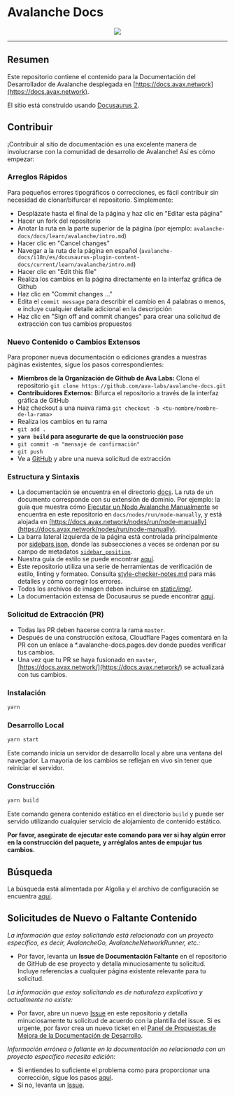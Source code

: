 # Avalanche Docs

<div align="center">
  <img src="static/AvalancheLogoRed.png?raw=true">
</div>

---

## Resumen

Este repositorio contiene el contenido para la Documentación del Desarrollador de Avalanche
desplegada en [https://docs.avax.network](https://docs.avax.network).

El sitio está construido usando [Docusaurus 2](https://docusaurus.io/).

## Contribuir

¡Contribuir al sitio de documentación es una excelente manera de involucrarse con la comunidad de desarrollo de Avalanche!
Así es cómo empezar:

### Arreglos Rápidos

Para pequeños errores tipográficos o correcciones, es fácil contribuir sin necesidad de clonar/bifurcar el
repositorio. Simplemente:

- Desplázate hasta el final de la página y haz clic en "Editar esta página"
- Hacer un fork del repositorio
- Anotar la ruta en la parte superior de la página
  (por ejemplo: `avalanche-docs/docs/learn/avalanche/intro.md`)
- Hacer clic en "Cancel changes"
- Navegar a la ruta de la página en español
  (`avalanche-docs/i18n/es/docusaurus-plugin-content-docs/current/learn/avalanche/intro.md`)
- Hacer clic en "Edit this file"
- Realiza los cambios en la página directamente en la interfaz gráfica de Github
- Haz clic en "Commit changes ..."
- Edita el `commit message` para describir el cambio en 4 palabras o menos,
  e incluye cualquier detalle adicional en la descripción
- Haz clic en "Sign off and commit changes" para crear una solicitud de extracción con tus cambios propuestos

### Nuevo Contenido o Cambios Extensos

Para proponer nueva documentación o ediciones grandes a nuestras páginas existentes, sigue los pasos correspondientes:

- **Miembros de la Organización de Github de Ava Labs:** Clona el repositorio
  `git clone https://github.com/ava-labs/avalanche-docs.git`
- **Contribuidores Externos:** Bifurca el repositorio a través de la interfaz gráfica de GitHub
- Haz checkout a una nueva rama `git checkout -b <tu-nombre/nombre-de-la-rama>`
- Realiza los cambios en tu rama
- `git add .`
- **`yarn build` para asegurarte de que la construcción pase**
- `git commit -m "mensaje de confirmación"` 
- `git push`
- Ve a [GitHub](https://github.com/ava-labs/avalanche-docs)
  y abre una nueva solicitud de extracción

### Estructura y Sintaxis

- La documentación se encuentra en el directorio [docs](docs). La ruta de un documento corresponde
  con su extensión de dominio. Por ejemplo: la guía que muestra cómo
  [Ejecutar un Nodo Avalanche Manualmente](https://docs.avax.network/nodes/run/node-manually)
  se encuentra en este repositorio en `docs/nodes/run/node-manually`, y está alojada en
  [https://docs.avax.network/nodes/run/node-manually](https://docs.avax.network/nodes/run/node-manually).
- La barra lateral izquierda de la página está controlada principalmente por
  [sidebars.json](sidebars.json), donde las subsecciones a veces se ordenan por su
  campo de metadatos [`sidebar_position`](https://docusaurus.io/docs/api/plugins/@docusaurus/plugin-content-docs#sidebar_position).
- Nuestra guía de estilo se puede encontrar [aquí](style-guide.md).
- Este repositorio utiliza una serie de herramientas de verificación de estilo, linting y formateo. Consulta
  [style-checker-notes.md](style-checker-notes.md) para más detalles y cómo corregir los errores.
- Todos los archivos de imagen deben incluirse en
  [static/img/<subdirectorio-correspondiente>](static/img).
- La documentación extensa de Docusaurus se puede encontrar [aquí](https://docusaurus.io/docs).

### Solicitud de Extracción (PR)

- Todas las PR deben hacerse contra la rama `master`.
- Después de una construcción exitosa, Cloudflare Pages comentará en la PR con un enlace a
  \*.avalanche-docs.pages.dev donde puedes verificar tus cambios.
- Una vez que tu PR se haya fusionado en `master`, [https://docs.avax.network/](https://docs.avax.network/)
  se actualizará con tus cambios.

### Instalación

```zsh
yarn
```

### Desarrollo Local

```zsh
yarn start
```

Este comando inicia un servidor de desarrollo local y abre una ventana del navegador. La mayoría de los cambios se reflejan en vivo sin tener que reiniciar el servidor.

### Construcción

```zsh
yarn build
```

Este comando genera contenido estático en el directorio `build` y puede ser servido utilizando cualquier servicio de alojamiento de contenido estático.

**Por favor, asegúrate de ejecutar este comando para ver si hay algún error en la construcción del paquete,**
**y arréglalos antes de empujar tus cambios.**

## Búsqueda

La búsqueda está alimentada por Algolia y el archivo de configuración se encuentra
[aquí](https://github.com/algolia/docsearch-configs/blob/master/configs/avax.json).

## Solicitudes de Nuevo o Faltante Contenido

_La información que estoy solicitando está relacionada con un proyecto específico, es decir, AvalancheGo, AvalancheNetworkRunner, etc.:_

- Por favor, levanta un **Issue de Documentación Faltante** en el repositorio de GitHub de ese proyecto y
  detalla minuciosamente tu solicitud. Incluye referencias a cualquier página existente relevante para tu
  solicitud.

_La información que estoy solicitando es de naturaleza explicativa y actualmente no existe:_

- Por favor, abre un nuevo [Issue](https://github.com/ava-labs/avalanche-docs/issues/new/choose)
  en este repositorio y detalla minuciosamente tu solicitud de acuerdo con la plantilla del issue.
  Si es urgente, por favor crea un nuevo ticket en el
  [Panel de Propuestas de Mejora de la Documentación de Desarrollo](https://github.com/orgs/ava-labs/projects/15/views/1).

_Información errónea o faltante en la documentación no relacionada con un proyecto específico necesita
edición:_

- Si entiendes lo suficiente el problema como para proporcionar una corrección, sigue los pasos
  [aquí](https://github.com/ava-labs/avalanche-docs#quick-fixes).
- Si no, levanta un [Issue](https://github.com/ava-labs/avalanche-docs/issues/new/choose).
